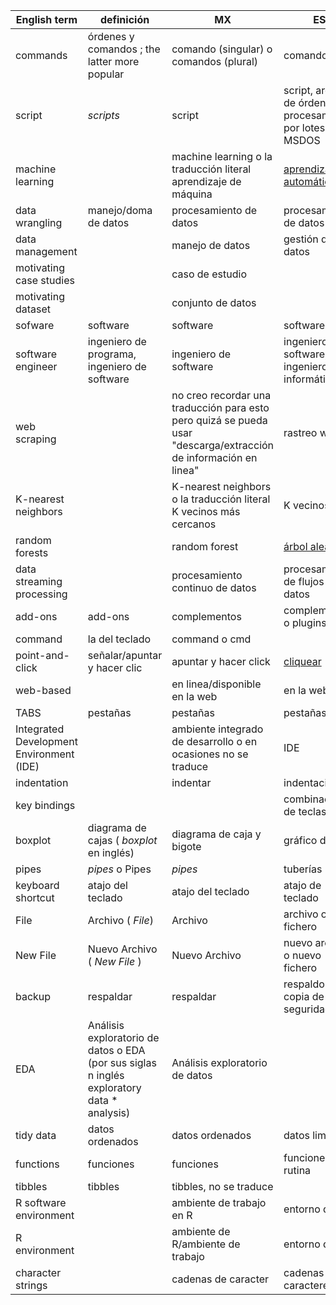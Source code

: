 | English term | definición | MX | ES |
|--------------|------------|----|----|
| commands | órdenes y comandos ; the latter more popular | comando (singular) o comandos (plural) | comandos |
| script | _scripts_ | script | script, archivo de órdenes, de procesamiento por lotes en MSDOS |
| machine learning | | machine learning o la traducción literal aprendizaje de máquina | [aprendizaje automático](http://portal.uned.es/portal/page?_pageid=93,61703783&_dad=portal&_schema=PORTAL&idAsignatura=71014023) |
| data wrangling | manejo/doma de datos | procesamiento de datos | procesamiento de datos |
| data management | | manejo de datos | gestión de datos |
| motivating case studies || caso de estudio | |
| motivating dataset | | conjunto de datos | |
| sofware | software | software |software |
| software engineer | ingeniero de programa, ingeniero de software | ingeniero de software | ingeniero de software, ingeniero informático |
| web scraping | | no creo recordar una traducción para esto pero quizá se pueda usar "descarga/extracción de información en linea" | rastreo web |
| K-nearest neighbors | | K-nearest neighbors o la traducción literal K vecinos más cercanos | K vecinos |
| random forests | | random forest | [árbol aleatorio](https://iartificial.net/random-forest-bosque-aleatorio)|
| data streaming processing | | procesamiento continuo de datos | procesamiento de flujos de datos |
| add-ons | add-ons | complementos | complementos o plugins |
| command | la del teclado | command o cmd | |
| point-and-click | señalar/apuntar y hacer clic | apuntar y hacer click | [cliquear](https://www.fundeu.es/recomendacion/hacer-clic-clicar-y-cliquear-formas-validas-en-espanol) |
| web-based | | en linea/disponible en la web | en la web |
| TABS | pestañas | pestañas | pestañas | 
| Integrated Development Environment (IDE) | | ambiente integrado de desarrollo o en ocasiones no se traduce | IDE |
| indentation | | indentar |indentación |
| key bindings | | | combinaciones de teclas |
| boxplot | diagrama de cajas ( _boxplot_ en inglés) | diagrama de caja y bigote | gráfico de caja |
| pipes | _pipes_ o Pipes |  _pipes_ | tuberías |
| keyboard shortcut | atajo del teclado | atajo del teclado | atajo de teclado |
| File | Archivo ( _File_) | Archivo | archivo o fichero |
| New File | Nuevo Archivo ( _New File_ ) | Nuevo Archivo | nuevo archivo o nuevo fichero |
| backup | respaldar | respaldar | respaldo o copia de seguridad |
| EDA | Análisis exploratorio de datos o EDA (por sus siglas n inglés exploratory data * analysis) | Análisis exploratorio de datos | |
| tidy data | datos ordenados | datos ordenados | datos limpios |
| functions | funciones | funciones | funciones o rutina |
| tibbles | tibbles | tibbles, no se traduce | |
| R software environment | | ambiente de trabajo en R | entorno de R |
| R environment | | ambiente de R/ambiente de trabajo | entorno de R |
| character strings | | cadenas de caracter | cadenas de caracteres |
